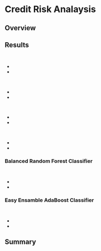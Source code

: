 # Credit Risk Analaysis
## Overview

## Results
###
![]()
-
-
-
###
![]()
-
-
-
###
![]()
-
-
-
###
![]()
-
-
-
### Balanced Random Forest Classifier
![]()
-
-
-
### Easy Ensamble AdaBoost Classifier
![]()
-
-
-

## Summary